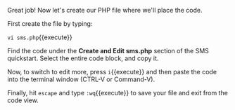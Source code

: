 Great job!  Now let's create our PHP file where we'll place the code.

First create the file by typing:

`vi sms.php`{{execute}}

Find the code under the **Create and Edit sms.php** section of the SMS quickstart.  Select the entire code block, and copy it.

Now, to switch to edit more, press `i`{{execute}} and then paste the code into the terminal window (CTRL-V or Command-V).

Finally, hit `escape` and type `:wq`{{execute}} to save your file and exit from the code view.